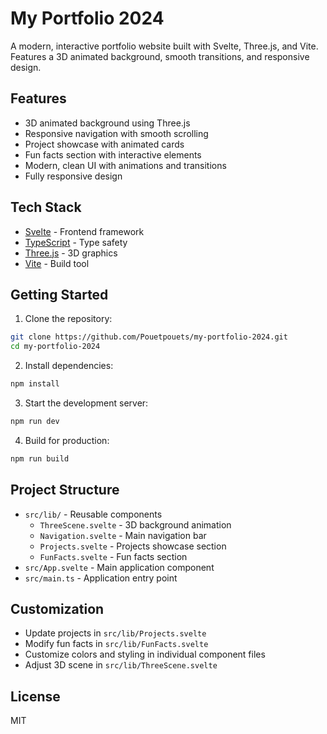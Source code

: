 # My Portfolio 2024

A modern, interactive portfolio website built with Svelte, Three.js, and Vite. Features a 3D animated background, smooth transitions, and responsive design.

## Features

- 3D animated background using Three.js
- Responsive navigation with smooth scrolling
- Project showcase with animated cards
- Fun facts section with interactive elements
- Modern, clean UI with animations and transitions
- Fully responsive design

## Tech Stack

- [Svelte](https://svelte.dev/) - Frontend framework
- [TypeScript](https://www.typescriptlang.org/) - Type safety
- [Three.js](https://threejs.org/) - 3D graphics
- [Vite](https://vitejs.dev/) - Build tool

## Getting Started

1. Clone the repository:
```bash
git clone https://github.com/Pouetpouets/my-portfolio-2024.git
cd my-portfolio-2024
```

2. Install dependencies:
```bash
npm install
```

3. Start the development server:
```bash
npm run dev
```

4. Build for production:
```bash
npm run build
```

## Project Structure

- `src/lib/` - Reusable components
  - `ThreeScene.svelte` - 3D background animation
  - `Navigation.svelte` - Main navigation bar
  - `Projects.svelte` - Projects showcase section
  - `FunFacts.svelte` - Fun facts section
- `src/App.svelte` - Main application component
- `src/main.ts` - Application entry point

## Customization

- Update projects in `src/lib/Projects.svelte`
- Modify fun facts in `src/lib/FunFacts.svelte`
- Customize colors and styling in individual component files
- Adjust 3D scene in `src/lib/ThreeScene.svelte`

## License

MIT